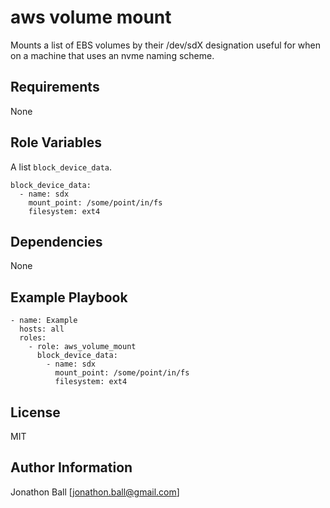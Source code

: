 aws volume mount
=========

Mounts a list of EBS volumes by their /dev/sdX designation useful for when on 
a machine that uses an nvme naming scheme.

Requirements
------------

None

Role Variables
--------------

A list `block_device_data`.

    block_device_data:
      - name: sdx
        mount_point: /some/point/in/fs
        filesystem: ext4

Dependencies
------------

None

Example Playbook
----------------

    - name: Example
      hosts: all
      roles:
        - role: aws_volume_mount
          block_device_data:
            - name: sdx
              mount_point: /some/point/in/fs
              filesystem: ext4

License
-------

MIT

Author Information
------------------

Jonathon Ball [jonathon.ball@gmail.com]